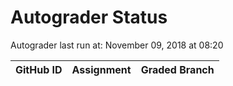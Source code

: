 # Autograder Status
Autograder last run at: November 09, 2018 at 08:20

| GitHub ID | Assignment | Graded Branch |
|-----------|------------|---------------|

